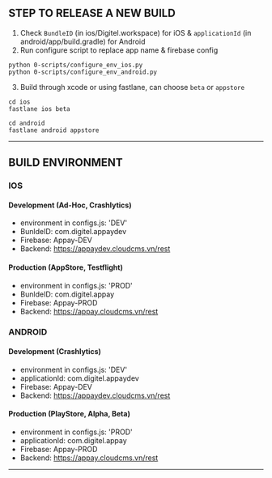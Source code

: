## STEP TO RELEASE A NEW BUILD

1. Check `BundleID` (in ios/Digitel.workspace) for iOS & `applicationId` (in android/app/build.gradle) for Android
2. Run configure script to replace app name & firebase config
```
python 0-scripts/configure_env_ios.py
python 0-scripts/configure_env_android.py
```
3. Build through xcode or using fastlane, can choose `beta` or `appstore`
```
cd ios
fastlane ios beta
```
```
cd android
fastlane android appstore
```

***

## BUILD ENVIRONMENT

### IOS
#### Development (Ad-Hoc, Crashlytics)

- environment in configs.js: 'DEV'
- BunldeID: com.digitel.appaydev
- Firebase: Appay-DEV
- Backend: https://appaydev.cloudcms.vn/rest

#### Production (AppStore, Testflight)

- environment in configs.js: 'PROD'
- BunldeID: com.digitel.appay
- Firebase: Appay-PROD
- Backend: https://appay.cloudcms.vn/rest


### ANDROID
#### Development (Crashlytics)

- environment in configs.js: 'DEV'
- applicationId: com.digitel.appaydev
- Firebase: Appay-DEV
- Backend: https://appaydev.cloudcms.vn/rest


#### Production (PlayStore, Alpha, Beta)

- environment in configs.js: 'PROD'
- applicationId: com.digitel.appay
- Firebase: Appay-PROD
- Backend: https://appay.cloudcms.vn/rest

***